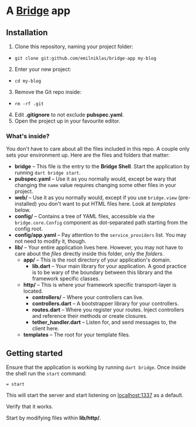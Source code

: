 # A [Bridge](//github.com/emilniklas/dart-bridge) app

## Installation
1. Clone this repository, naming your project folder:
  * `git clone git:github.com/emilniklas/bridge-app my-blog`
2. Enter your new project:
  * `cd my-blog`
3. Remove the Git repo inside:
  * `rm -rf .git`
4. Edit **.gitignore** to not exclude **pubspec.yaml**.
5. Open the project up in your favourite editor.

### What's inside?
You don't have to care about all the files included in this repo.
A couple only sets your environment up. Here are the files and folders that matter:

* __bridge__ – This file is the entry to the __Bridge Shell__. Start the application
by running `dart bridge start`.
* __pubspec.yaml__ – Use it as you normally would, except be wary that changing
the `name` value requires changing some other files in your project.
* __web/__ – Use it as you normally would, except if you use `bridge.view` 
(pre-installed) you don't want to put HTML files here. Look at _templates_ below.
* __config/__ – Contains a tree of YAML files, accessible via the `bridge.core.Config`
component as dot-separated path starting from the config root.
* __config/app.yaml__ – Pay attention to the `service_providers` list. You may not
need to modify it, though.
* __lib/__ – Your entire application lives here. However, you may not have to care
about the _files_ directly inside this folder, only the _folders_.
    * __app/__ – This is the root directory of your application's domain. 
        * __lib.dart__ – Your main library for your application. A good practice is to
        be wary of the boundary between this library and the framework specific classes.
    * __http/__ – This is where your framework specific transport-layer is located.
        * __controllers/__ – Where your controllers can live.
        * __controllers.dart__ – A bootstrapper library for your controllers.
        * __routes.dart__ – Where you register your routes. Inject controllers and
        reference their methods or create closures.
        * __tether_handler.dart__ – Listen for, and send messages to, the client here.
    * __templates__ – The root for your template files.
    
## Getting started
Ensure that the application is working by running `dart bridge`. Once inside the shell
run the `start` command:
```
= start
```
This will start the server and start listening on [localhost:1337](//localhost:1337) as
a default.

Verify that it works.

Start by modifying files within __lib/http/__. 